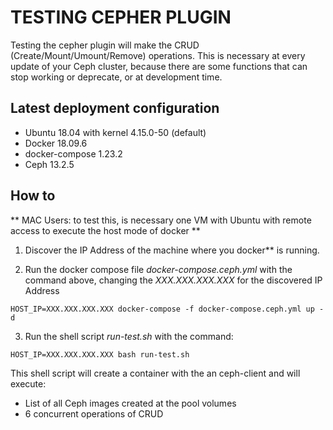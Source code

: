 # TESTING CEPHER PLUGIN

Testing the cepher plugin will make the CRUD (Create/Mount/Umount/Remove) operations. This is necessary at every update of your Ceph cluster, because there are some functions that can stop working or deprecate, or at development time.

## Latest deployment configuration
 
 - Ubuntu 18.04 with kernel 4.15.0-50 (default)
 - Docker 18.09.6
 - docker-compose 1.23.2
 - Ceph 13.2.5


## How to

** MAC Users: to test this, is necessary one VM with Ubuntu with remote access to execute the host mode of docker **

1. Discover the IP Address of the machine where you docker** is running.

2. Run the docker compose file *docker-compose.ceph.yml* with the command above, changing the *XXX.XXX.XXX.XXX* for the discovered IP Address

```
HOST_IP=XXX.XXX.XXX.XXX docker-compose -f docker-compose.ceph.yml up -d
```

3. Run the shell script *run-test.sh* with the command:

```
HOST_IP=XXX.XXX.XXX.XXX bash run-test.sh
```

This shell script will create a container with the an ceph-client and will execute:

* List of all Ceph images created at the pool volumes
* 6 concurrent operations of CRUD 

